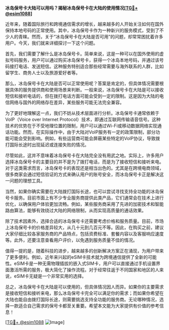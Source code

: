 **冰岛保号卡大陆可以用吗？揭秘冰岛保号卡在大陆的使用情况[[TG💪+ @esim1088](https://t.me/s/esim1088)]**

近年来，随着国际旅行和跨境通信需求的增长，越来越多的人开始关注如何在国外保持本地号码的正常使用。其中，冰岛保号卡作为一种新兴的服务模式，受到了不少人的青睐。然而，关于“冰岛保号卡在大陆是否可用”的问题，却常常困扰着许多用户。今天，我们就来详细探讨一下这个问题。

首先，我们需要了解什么是冰岛保号卡。简单来说，这是一种可以在国外使用的虚拟号码服务，用户可以通过购买冰岛保号卡，获得一个冰岛本地号码，并通过该号码接打电话、发送短信。这种服务特别适合那些经常需要与海外联系的人群，比如留学生、商务人士以及旅游爱好者等。

那么，冰岛保号卡在大陆是否可以正常使用呢？答案是肯定的，但具体情况需要根据具体的服务提供商和使用场景来判断。一般来说，冰岛保号卡在大陆是可以接收短信和接听电话的，但在拨打电话方面可能会受到一定的限制。这是因为大陆的电信网络与国外的网络存在差异，某些服务可能无法完全兼容。

为了更好地理解这一点，我们不妨从技术层面进行分析。冰岛保号卡通常依赖于VoIP（Voice over Internet Protocol）技术，即通过互联网传输语音信号。这种技术的优势在于不受地理位置的限制，用户可以通过Wi-Fi或移动数据网络实现通话功能。然而，在实际操作中，由于大陆对VoIP服务有一定的政策限制，部分功能可能会受到影响。例如，有些运营商可能会屏蔽某些特定的VoIP协议，导致拨打国际长途时出现延迟或连接失败的情况。

尽管如此，这并不意味着冰岛保号卡在大陆完全没有用武之地。实际上，许多用户选择冰岛保号卡的主要目的并不是为了拨打电话，而是为了接收短信和接听来电。对于这类需求而言，冰岛保号卡的表现还是相当出色的。尤其是在跨境电商领域，很多商家会通过短信验证的方式来确认用户的账号安全，而冰岛保号卡正是解决这一问题的理想工具。

当然，如果你确实需要在大陆拨打国际长途，也可以尝试寻找支持全功能的冰岛保号卡服务。目前市面上有不少专业服务商提供此类产品，它们通常会在技术上进行优化，以确保用户体验更加流畅。例如，某些服务商采用了先进的加密技术和智能路由算法，能够有效绕过大陆的网络限制，从而实现高质量的通话效果。

除了技术因素外，选择合适的冰岛保号卡还需要考虑价格和服务质量。目前，市场上冰岛保号卡的价格差异较大，从几十元到几百元不等。因此，在购买之前，建议大家仔细比较各家服务商的产品特点，包括资费标准、套餐内容以及客服响应速度等。此外，还要注意查看用户评价，以免遇到服务质量不佳的情况。

值得一提的是，随着科技的进步，越来越多的创新解决方案正在涌现，为用户带来了更多便利。例如，近年来兴起的eSIM卡技术就为跨境通信提供了全新的可能性。eSIM卡是一种无需物理插拔的嵌入式SIM卡，用户可以直接通过手机设置界面激活所需的服务，极大简化了操作流程。对于经常往返于不同国家和地区的人来说，eSIM卡无疑是一个非常实用的选择。

总之，冰岛保号卡在大陆是可以使用的，但具体情况因人而异。如果你的主要需求是接收短信和接听来电，那么冰岛保号卡完全可以满足你的需求；而如果你希望在大陆也能自由拨打国际长途，则需要挑选支持全功能的服务商。无论哪种情况，选择一款适合自己需求的保号卡都至关重要。希望本文能为大家提供有价值的参考信息！

[[TG💪+ @esim1088](https://t.me/s/esim1088) ![Image](https://i.postimg.cc/4NQfJmqS/Snipaste-2025-05-13-00-14-12.png)]